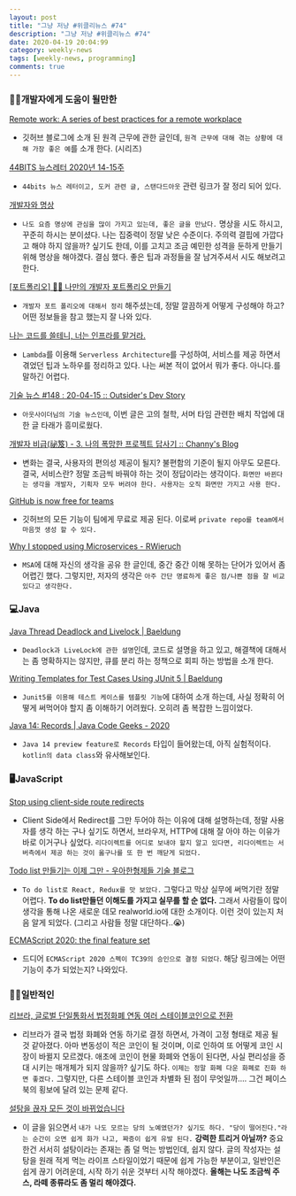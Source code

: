 ```yaml
---
layout: post
title: "그냥 저냥 #위클리뉴스 #74"
description: "그냥 저냥 #위클리뉴스 #74"
date: 2020-04-19 20:04:99
category: weekly-news
tags: [weekly-news, programming]
comments: true
---
```

  
### 👍🏻개발자에게 도움이 될만한

[Remote work: A series of best practices for a remote workplace](https://github.blog/2020-04-10-remote-work-a-series-of-best-practices-for-a-remote-workplace/)

- 깃허브 블로그에 소개 된 원격 근무에 관한 글인데,  `원격 근무에 대해 겪는 상황에 대해 가장 좋은 예`를 소개 한다. (시리즈)

[44BITS 뉴스레터 2020년 14-15주](https://www.44bits.io/ko/post/44bits-news-letter-2020-week-14-15)

- `44bits 뉴스 레터이고, 도커 관련 글, 스탠다드아웃` 관련 링크가 잘 정리 되어 있다.

[개발자와 명상](https://blog.shiren.dev/2020-03-24-%EA%B0%9C%EB%B0%9C%EC%9E%90%EC%99%80%EB%AA%85%EC%83%81/)

- `나도 요즘 명상에 관심을 많이 가지고 있는데, 좋은 글을 만났다.` 명상을 시도 하시고, 꾸준히 하시는 분이셨다. 나는 집중력이 정말 낮은 수준이다. 주의력 결핍에 가깝다고 해야 하지 않을까? 싶기도 한데, 이를 고치고 조금 예민한 성격을 둔하게 만들기 위해 명상을 해야겠다. 결심 했다. 좋은 팁과 과정들을 잘 남겨주셔서 시도 해보려고 한다.

[[포트폴리오] 👨‍💻 나만의 개발자 포트폴리오 만들기](https://geonlee.tistory.com/m/9)

- `개발자 포트 폴리오에 대해서 정리` 해주셨는데, 정말 깔끔하게 어떻게 구성해야 하고? 어떤 정보들을 참고 했는지 잘 나와 있다.

[나는 코드를 쓸테니, 너는 인프라를 맡거라.](https://blog.hax0r.info/2018-11-28/i-will-write-the-code-you-will-be-in-charge-of-the-infrastructure/)

- `Lambda`를 이용해 `Serverless Architecture`를 구성하여, 서비스를 제공 하면서 겪었던 팁과 노하우를 정리하고 있다. 나는 써본 적이 없어서 뭐가 좋다. 아니다.를 말하긴 어렵다.

[기술 뉴스 #148 : 20-04-15 :: Outsider's Dev Story](https://blog.outsider.ne.kr/1481)

- `아웃사이더님의 기술 뉴스인데`, 이번 글은 고의 철학, 서머 타임 관련한 배치 작업에 대한 글 타래가 흥미로웠다.

[개발자 비급(祕笈) - 3. 나의 폭망한 프로젝트 답사기 :: Channy's Blog](http://channy.creation.net/blog/1313)

- 변화는 결국, 사용자의 편의성 제공이 될지? 불편함의 기준이 될지 아무도 모른다. 결국, 서비스란? 정말 조금씩 바꿔야 하는 것이 정답이라는 생각이다. `화면만 바뀐다는 생각을 개발자, 기획자 모두 버려야 한다. 사용자는 오직 화면만 가지고 사용 한다.`

[GitHub is now free for teams](https://github.blog/2020-04-14-github-is-now-free-for-teams/)

- 깃허브의 모든 기능이 팀에게 무료로 제공 된다. 이로써 `private repo를 team에서 마음껏 생성 할 수 있다.`

[Why I stopped using Microservices - RWieruch](https://www.robinwieruch.de/microservices-tradeoffs)

- `MSA`에 대해 자신의 생각을 공유 한 글인데, 중간 중간 이해 못하는 단어가 있어서 좀 어렵긴 했다. 그렇지만, 저자의 생각은 `아주 간단 명료하게 좋은 점/나쁜 점을 잘 비교 있다고 생각한다.`

### 💻Java

[Java Thread Deadlock and Livelock | Baeldung](https://www.baeldung.com/java-deadlock-livelock)

- `Deadlock과 LiveLock에 관한 설명`인데, 코드로 설명을 하고 있고, 해결책에 대해서는 좀 명확하지는 않지만, 큐를 분리 하는 정책으로 회피 하는 방법을 소개 한다.

[Writing Templates for Test Cases Using JUnit 5 | Baeldung](https://www.baeldung.com/junit5-test-templates)

- `Junit5를 이용해 테스트 케이스를 템플릿 기능`에 대하여 소개 하는데, 사실 정확히 어떻게 써먹어야 할지 좀 이해하기 어려웠다.  오히려 좀 복잡한 느낌이었다.

[Java 14: Records | Java Code Geeks - 2020](https://www.javacodegeeks.com/2020/04/java-14-records.html)

- `Java 14 preview feature로 Records` 타입이 들어왔는데, 아직 실험적이다. `kotlin의 data class`와 유사해보인다.

### 🖥JavaScript

[Stop using client-side route redirects](https://kentcdodds.com/blog/stop-using-client-side-route-redirects)

- Client Side에서 Redirect를 그만 두어야 하는 이유에 대해 설명하는데, 정말 사용자를 생각 하는 구나 싶기도 하면서, 브라우저, HTTP에 대해 잘 아야 하는 이유가 바로 이거구나 싶었다. `리다이렉트를 어디로 보내야 할지 알고 있다면, 리다이렉트는 서버측에서 제공 하는 것이 옳구나를 또 한 번 깨닫게 되었다.`

[Todo list 만들기는 이제 그만 - 우아한형제들 기술 블로그](https://woowabros.github.io/experience/2020/04/14/stop-making-todo-list.html)

- `To do list로 React, Redux를 맛 보았다.` 그렇다고 막상 실무에 써먹기란 정말 어렵다. **To do list만들던 이해도를 가지고 실무를 할 순 없다.** 그래서 사람들이 많이 생각을 통해 나온 새로운 데모 realworld.io에 대한 소개이다. 이런 것이 있는지 처음 알게 되었다. (그리고 사람들 정말 대단하다..😭)

[ECMAScript 2020: the final feature set](https://2ality.com/2019/12/ecmascript-2020.html)

- 드디어 `ECMAScript 2020 스펙이 TC39의 승인으로 결정 되었다`. 해당 링크에는 어떤 기능이 추가 되었는지? 나와있다.

### 🙏🏻일반적인

[리브라, 글로벌 단일통화서 법정화폐 연동 여러 스테이블코인으로 전환](http://www.bloter.net/archives/378150)

- 리브라가 결국 법정 화폐와 연동 하기로 결정 하면서, 가격이 고정 형태로 제공 될 것 같아졌다. 아마 변동성이 적은 코인이 될 것이며, 이로 인하여 또 어떻게 코인 시장이 바뀔지 모르겠다. 애초에 코인이 현물 화폐와 연동이 된다면, 사실 편리성을 증대 시키는 매개체가 되지 않을까? 싶기도 하다. `이제는 정말 화폐 다운 화폐로 진화 하면 좋겠다.` 그렇지만, 다른 스테이블 코인과 차별화 된 점이 무엇일까.... 그건 페이스북의 횡보에 달려 있는 문제 같다.

[설탕을 끊자 모든 것이 바뀌었습니다](https://newspeppermint.com/2020/04/16/m-sugar/)

- 이 글을 읽으면서 `내가 나도 모르는 당의 노예였던가? 싶기도 하다. "당이 떨어진다."라는 순간이 오면 쉽게 화가 나고, 짜증이 쉽게 유발 된다.` **강력한 트리거 아닐까?** 중요한건 서서히 설탕이라는 존재는 좀 덜 먹는 방법인데, 쉽지 않다. 글의 작성자는 설탕을 원래 적게 먹는 라이프 스타일이었기 때문에 쉽게 가능한 부분이고, 일반인은 쉽게 끊기 어려운데, 시작 하기 쉬운 것부터 시작 해야겠다. **올해는 나도 조금씩 주스, 라떼 종류라도 좀 멀리 해야겠다.**
